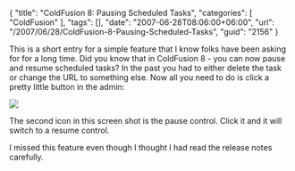 {
	"title": "ColdFusion 8: Pausing Scheduled Tasks",
	"categories": [
		"ColdFusion"
	],
	"tags": [],
	"date": "2007-06-28T08:06:00+06:00",
	"url": "/2007/06/28/ColdFusion-8-Pausing-Scheduled-Tasks",
	"guid": "2156"
}

This is a short entry for a simple feature that I know folks have been asking for for a long time. Did you know that in ColdFusion 8 - you can now pause and resume scheduled tasks? In the past you had to either delete the task or change the URL to something else. Now all you need to do is click a pretty little button in the admin:

<img src="http://static.raymondcamden.com/images/pause.png">

The second icon in this screen shot is the pause control. Click it and it will switch to a resume control. 

I missed this feature even though I thought I had read the release notes carefully.